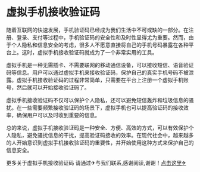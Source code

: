 # 虚拟手机接收验证码

随着互联网的快速发展，手机验证码已经成为我们生活中不可或缺的一部分。在注册、登录、支付等过程中，手机验证码的安全性和及时性显得尤为重要。然而，由于个人隐私和信息安全的考虑，很多人不愿意直接将自己的手机号码暴露在各种平台上。这时，虚拟手机接收验证码就成为了一个非常实用的工具。

虚拟手机是一种无需插卡、不需要联网的移动通信设备，可以接收短信、语音验证码等信息。用户可以通过虚拟手机来接收验证码，保护自己的真实手机号码不被泄露。虚拟手机接收验证码的过程非常简单，只需要在平台上注册一个虚拟手机账号，然后就可以开始接收验证码了。

虚拟手机接收验证码不仅可以保护个人隐私，还可以避免短信轰炸和垃圾信息的骚扰。在一些需要频繁接收验证码的场景下，虚拟手机也可以提高验证码的接收效率，确保用户可以及时收到重要的信息。

总的来说，虚拟手机接收验证码是一种安全、方便、高效的方式，可以有效保护个人隐私，避免骚扰信息的干扰，提高验证码接收的效率。在现代社会中，越来越多的人开始意识到虚拟手机接收验证码的重要性，并开始使用这种方式来保护自己的信息安全。

更多关于虚拟手机接收验证码 请通过✈与我们联系,感谢阅读,谢谢！[点击这里✈](https://t.me/sjlmbot)